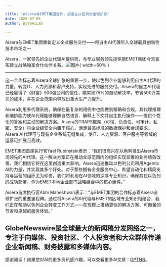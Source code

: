 ```yaml
---

title: 'Aisera与EMET集团合作，加速在以色列的全球扩张'
date: 2025-07-05
author: ByteAILab

---
```


Aisera与EMET集团重新定义企业服务交付——将自主AI代理带入全球最具创新性技术市场之一

Aisera，一家领先的企业代理AI提供商，与专业服务领先提供商EMET集团今天宣布建立战略独家合作伙伴关系。![图片](https://ai-techpark.com/wp-content/uploads/Aisera-Announces.jpg){ width=60% }

---
这一合作标志着Aisera全球扩张的重要一步，使以色列企业能够利用自主AI代理的力量，转变IT、人力资源和客户支持，实现先进的服务交付。Aisera的自主AI代理已经赢得了《财富》500强公司的信任，能实现75%的自动解决率，节省500万美元的成本，并在企业范围内释放出重大生产力提升。

Aisera利用多代理系统，确保在最复杂的用例中也能做到精确和合规。其代理推理和编排能力使AI代理能够理解自然语言、解释上下文并自主执行操作——提供个性化的答案和主动的解决方案。Aisera的TRAPS框架（可信、负责任、可审计、私密、安全）将企业级安全内置于核心，满足最高标准的数据保护和合规要求。Aisera AI代理可与现有企业系统无缝集成，使IT、人力资源、客户服务等领域的运营可扩展且高效。

EMET集团首席执行官Yael Rubinstein表示：“我们很高兴在以色列推出Aisera市场领先的AI代理。这一解决方案正在推动全球范围内的组织实现显著的业务绩效改善，我们相信它将在这里创造重大影响。Aisera迅速推动以色列公司利用Agentic AI的力量，并实现其多个好处。对于那些拥有企业服务中心、希望自动化和精简支持与运营的组织尤为珍贵。我们将利用在AI领域的深厚专业知识，确保其在以色列的成功部署，作为EMET本地企业部门战略组合中的核心组件。”

Aisera首席执行官Abhi Maheshwari表示：“与EMET集团的合作标志着Aisera全球扩张的重要里程碑。通过将Aisera的AI代理与EMET的区域专业知识相结合，我们正在帮助以色列企业转变工作方式——在规模上推动更快的解决方案、可衡量的节省和卓越的服务体验。”


GlobeNewswire是全球最大的新闻稿分发网络之一，专注于向媒体、投资社区、个人投资者和大众群体传递企业新闻稿、财务披露和多媒体内容。
---
感谢阅读！如果您对AI的更多资讯感兴趣，可以查看更多AI文章：[GPTNB](https://gptnb.com)。